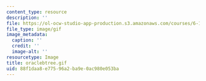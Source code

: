 ```yaml
---
content_type: resource
description: ''
file: https://ol-ocw-studio-app-production.s3.amazonaws.com/courses/6-171-software-engineering-for-web-applications-fall-2003/88f1daa8e77596a2ba9e0ac980e053ba_oraclebtree.gif
file_type: image/gif
image_metadata:
  caption: ''
  credit: ''
  image-alt: ''
resourcetype: Image
title: oraclebtree.gif
uid: 88f1daa8-e775-96a2-ba9e-0ac980e053ba
---
```

